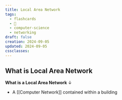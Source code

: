```yaml
---
title: Local Area Network
tags:
  - flashcards
  - 🌱
  - computer-science
  - networking
draft: false
creation: 2024-09-05
updated: 2024-09-05
cssclasses: 
---
```

## What is Local Area Network

**What is a Local Area Network**
↓
- A [[Computer Network]] contained within  a building
<!--SR:!2024-12-13,4,270-->